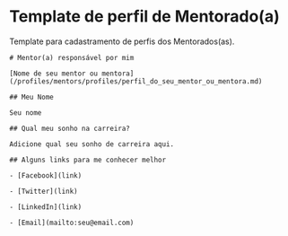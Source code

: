 # Template de perfil de Mentorado(a)

Template para cadastramento de perfis dos Mentorados(as).

```
# Mentor(a) responsável por mim

[Nome de seu mentor ou mentora](/profiles/mentors/profiles/perfil_do_seu_mentor_ou_mentora.md)

## Meu Nome

Seu nome

## Qual meu sonho na carreira?

Adicione qual seu sonho de carreira aqui.

## Alguns links para me conhecer melhor

- [Facebook](link)

- [Twitter](link)

- [LinkedIn](link)

- [Email](mailto:seu@email.com)
```
